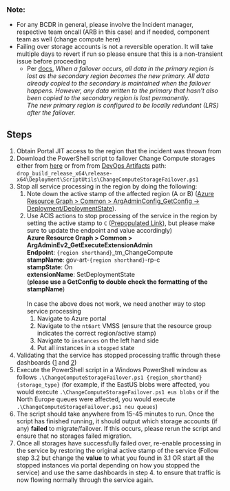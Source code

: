 ### **Note**:
- For any BCDR in general, please involve the Incident manager, respective team oncall (ARB in this case) and if needed, component team as well (change compute here)
- Failing over storage accounts is not a reversible operation. It will take multiple days to revert if run so please ensure that this is a non-transient issue before proceeding
    - Per [docs](https://learn.microsoft.com/en-us/azure/storage/common/storage-disaster-recovery-guidance#anticipate-data-loss-and-inconsistencies), *When a failover occurs, all data in the primary region is lost as the secondary region becomes the new primary. All data already copied to the secondary is maintained when the failover happens. However, any data written to the primary that hasn't also been copied to the secondary region is lost permanently.  
    The new primary region is configured to be locally redundant (LRS) after the failover.*

## Steps
1. Obtain Portal JIT access to the region that the incident was thrown from
2. Download the PowerShell script to failover Change Compute storages either from [here](https://msazure.visualstudio.com/One/_git/Mgmt-Governance-ResourcesCache?path=/src/Deployment/ScriptUtils/ChangeComputeStorageFailover.ps1) or from from [DevOps Artifacts](https://msazure.visualstudio.com/One/_build?definitionId=180893) path: `drop_build_release_x64\release-x64\Deployment\ScriptUtils\ChangeComputeStorageFailover.ps1`
3. Stop all service processing in the region by doing the following:
      1. Note down the active stamp of the affected region (A or B) ([Azure Resource Graph > Common > ArgAdminConfig_GetConfig -> Deployment/DeploymentState](https://portal.microsoftgeneva.com/17D5F92B?genevatraceguid=515fe9c0-2ec4-4e59-a3d7-a514723ddc5f)). 
      2. Use ACIS actions to stop processing of the service in the region by setting the active stamp to `C` ([Prepopulated Link](https://portal.microsoftgeneva.com/F54E1A32?genevatraceguid=207bbd6f-9a82-42e0-b560-4c90db22bfcc)), but please make sure to update the endpoint and value accordingly)  
      **Azure Resource Graph > Common > ArgAdminEv2_GetExecuteExtensionAdmin**  
      **Endpoint**: `{region shorthand}`_tm_ChangeCompute\
      **stampName**: gov-art-`{region shorthand}`-rp-c\
      **stampState**: On\
      **extensionName**: SetDeploymentState  
      (**please use a GetConfig to double check the formatting of the stampName**)
      <br/><br/>
      In case the above does not work, we need another way to stop service processing
          1. Navigate to Azure portal
          2. Navigate to the `nt6art` VMSS (ensure that the resource group indicates the correct region/active stamp)
          3. Navigate to `instances` on the left hand side
          4. Put all instances in a `stopped` state
4. Validating that the service has stopped processing traffic through these dashboards ([1](https://portal.microsoftgeneva.com/dashboard/share/128D4341) and [2](https://portal.microsoftgeneva.com/dashboard/share/71FECAD5))
5. Execute the PowerShell script in a Windows PowerShell window as follows `.\ChangeComputeStorageFailover.ps1 {region_shorthand} {storage_type}` (for example, if the EastUS blobs were affected, you would execute `.\ChangeComputeStorageFailover.ps1 eus blobs` or if the North Europe queues were affected, you would execute `.\ChangeComputeStorageFailover.ps1 neu queues`)
6. The script should take anywhere from 15-45 minutes to run. Once the script has finished running, it should output which storage accounts (if any) **failed** to migrate/failover. If this occurs, please rerun the script and ensure that no storages failed migration. 
7. Once all storages have successfully failed over, re-enable processing in the service by restoring the original active stamp of the service (Follow step 3.2 but change the **value** to what you found in 3.1 OR start all the stopped instances via portal depending on how you stopped the service) and use the same dashboards in step 4. to ensure that traffic is now flowing normally through the service again. 
